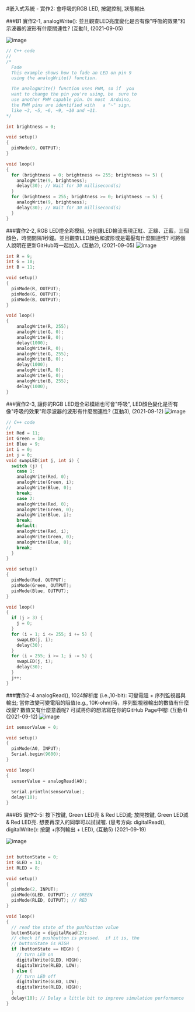 #嵌入式系統 - 實作2: 會呼吸的RGB LED,  按鍵控制, 狀態輸出 

###B1 實作2-1, analogWrite(): 並且觀查LED亮度變化是否有像"呼吸的效果"和示波器的波形有什麼關連性? (互動1), (2021-09-05)

![image](https://user-images.githubusercontent.com/89329170/132114885-9917374a-3357-4c40-b167-9e7407ec8bfe.png)
````c
// C++ code
//
/*
  Fade
  This example shows how to fade an LED on pin 9
  using the analogWrite() function.

  The analogWrite() function uses PWM, so if  you
  want to change the pin you're using, be  sure to
  use another PWM capable pin. On most  Arduino,
  the PWM pins are identified with   a "~" sign,
  like ~3, ~5, ~6, ~9, ~10 and ~11.
*/

int brightness = 0;

void setup()
{
  pinMode(9, OUTPUT);
}

void loop()
{
  for (brightness = 0; brightness <= 255; brightness += 5) {
    analogWrite(9, brightness);
    delay(30); // Wait for 30 millisecond(s)
  }
  for (brightness = 255; brightness >= 0; brightness -= 5) {
    analogWrite(9, brightness);
    delay(30); // Wait for 30 millisecond(s)
  }
}
````


###實作2-2, RGB LED燈全彩模組, 分別讓LED輪流表現正紅、正綠、正藍，三個顏色，時間間隔1秒鐘。並且觀查LED顏色和波形或是電壓有什麼關連性? 可將個人說明在更新GitHub時一起加入. (互動2), (2021-09-05)
![image](https://user-images.githubusercontent.com/89329170/132971069-9c453c0e-935e-44c5-be6b-f8148e0eb95d.png)

````c
int R = 9;
int G = 10;
int B = 11;

void setup()
{
  pinMode(R, OUTPUT);
  pinMode(G, OUTPUT);
  pinMode(B, OUTPUT);  
}

void loop()
{
	analogWrite(R, 255);
	analogWrite(G, 0);
	analogWrite(B, 0);
  	delay(1000);
	analogWrite(R, 0);
	analogWrite(G, 255);
	analogWrite(B, 0);
  	delay(1000);
	analogWrite(R, 0);
	analogWrite(G, 0);
	analogWrite(B, 255);
  	delay(1000);  
}
````



###實作2-3, 讓你的RGB LED燈全彩模組也可會"呼吸", LED顏色變化是否有像"呼吸的效果"和示波器的波形有什麼關連性? (互動3), (2021-09-12)
![image](https://user-images.githubusercontent.com/89329170/132971571-6cbbebff-e9e1-4e08-9d0c-1fefcaa194a0.png)
````c
// C++ code
//
int Red = 11;
int Green = 10;
int Blue = 9;
int i = 0;
int j = 0;
void swapLED(int j, int i) {
  switch (j) {
    case 1:
    analogWrite(Red, 0);
    analogWrite(Green, i);
    analogWrite(Blue, 0);
    break;
    case 2:
    analogWrite(Red, 0);
    analogWrite(Green, 0);
    analogWrite(Blue, i);
    break;
    default:
    analogWrite(Red, i);
    analogWrite(Green, 0);
    analogWrite(Blue, 0);
    break;
  }
}

void setup()
{
  pinMode(Red, OUTPUT);
  pinMode(Green, OUTPUT);
  pinMode(Blue, OUTPUT);
}

void loop()
{
  if (j > 3) {
  	j = 0;
  }
  for (i = 1; i <= 255; i += 5) {
    swapLED(j, i);
    delay(30);
  }
  for (i = 255; i >= 1; i -= 5) {
    swapLED(j, i);
    delay(30);
  }
  j++;
}
````





###實作2-4 analogRead(), 1024解析度 (i.e.,10-bit): 可變電阻 + 序列監視器與輸出; 當你改變可變電阻的阻值(e.g., 10K-ohm)時，序列監視器輸出的數值有什麼改變? 數值又有什麼意義呢? 可試將你的想法寫在你的GitHub Page中喔! (互動4) (2021-09-12)
![image](https://user-images.githubusercontent.com/89329170/132971855-cc8f0a4d-4f42-426b-ac65-744535afd5aa.png)
````c
int sensorValue = 0;

void setup()
{
  pinMode(A0, INPUT);
  Serial.begin(9600);
}

void loop()
{
  sensorValue = analogRead(A0);
  
  Serial.println(sensorValue);
  delay(10);
}
````





###B5 實作2-5: 按下按鍵, Green LED亮 & Red LED滅; 放開按鍵, Green LED滅 & Red LED亮. 想要再深入的同學可以試試喔. (思考方向: digitalRead(), digitalWrite(): 按鍵 +序列輸出 + LED), (互動5) (2021-09-19) 

![image](https://user-images.githubusercontent.com/89329170/134792417-439c63eb-c0d8-49a3-bbb7-3c2de9326c60.png)
````c

int buttonState = 0;
int GLED = 13;
int RLED = 8;

void setup()
{
  pinMode(2, INPUT);
  pinMode(GLED, OUTPUT); // GREEN
  pinMode(RLED, OUTPUT); // RED    
}

void loop()
{
  // read the state of the pushbutton value
  buttonState = digitalRead(2);
  // check if pushbutton is pressed.  if it is, the
  // buttonState is HIGH
  if (buttonState == HIGH) {
    // turn LED on  
    digitalWrite(GLED, HIGH);
    digitalWrite(RLED, LOW);    
  } else {
    // turn LED off    
    digitalWrite(GLED, LOW);
    digitalWrite(RLED, HIGH);
  }
  delay(10); // Delay a little bit to improve simulation performance
}

````
